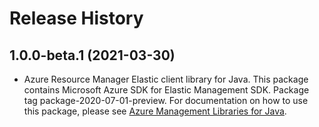 # Release History

## 1.0.0-beta.1 (2021-03-30)

- Azure Resource Manager Elastic client library for Java. This package contains Microsoft Azure SDK for Elastic Management SDK.  Package tag package-2020-07-01-preview. For documentation on how to use this package, please see [Azure Management Libraries for Java](https://aka.ms/azsdk/java/mgmt).
